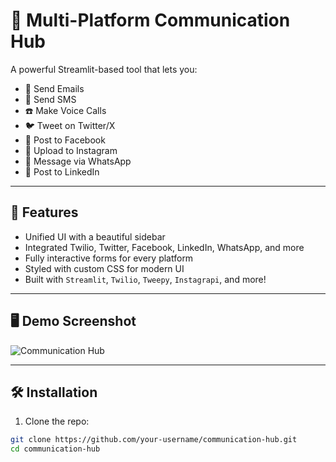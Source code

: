 # 📡 Multi-Platform Communication Hub

A powerful Streamlit-based tool that lets you:
- 📧 Send Emails
- 📱 Send SMS
- ☎️ Make Voice Calls
- 🐦 Tweet on Twitter/X
- 📘 Post to Facebook
- 📸 Upload to Instagram
- 💬 Message via WhatsApp
- 💼 Post to LinkedIn

---

## 🚀 Features

- Unified UI with a beautiful sidebar
- Integrated Twilio, Twitter, Facebook, LinkedIn, WhatsApp, and more
- Fully interactive forms for every platform
- Styled with custom CSS for modern UI
- Built with `Streamlit`, `Twilio`, `Tweepy`, `Instagrapi`, and more!

---

## 🖥️ Demo Screenshot

![Communication Hub](https://media.giphy.com/media/v1.Y2lkPTc5MGI3NjExYjE1cWRzbmprMHdwb2k5bnoyZDFva2I2M3dxZ25pc3dmeG9jYnVvZiZjdD1n/3o6ZsZKn2vJPKUPGoA/giphy.gif)

---

## 🛠️ Installation

1. Clone the repo:
```bash
git clone https://github.com/your-username/communication-hub.git
cd communication-hub
